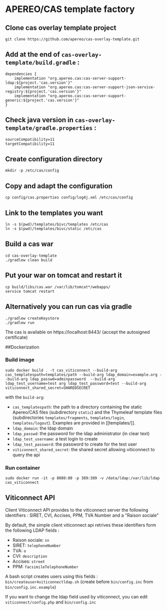 # APEREO/CAS template factory

## Clone cas overlay template project 

    git clone https://github.com/apereo/cas-overlay-template.git

## Add at the end of `cas-overlay-template/build.gradle` :


    dependencies { 
    	implementation "org.apereo.cas:cas-server-support-ldap:${project.'cas.version'}"
    	implementation "org.apereo.cas:cas-server-support-json-service-registry:${project.'cas.version'}"
    	implementation "org.apereo.cas:cas-server-support-generic:${project.'cas.version'}"
    }

## Check java version in `cas-overlay-template/gradle.properties` :

    sourceCompatibility=11
    targetCompatibility=11

## Create configuration directory

    mkdir -p /etc/cas/config

## Copy and adapt the configuration

    cp config/cas.properties config/log4j.xml /etc/cas/config

## Link to the templates you want

    ln -s $(pwd)/templates/bivc/templates /etc/cas
    ln -s $(pwd)/templates/bivc/static /etc/cas

## Build a cas war

    cd cas-overlay-template
    ./gradlew clean build

## Put your war on tomcat and restart it

    cp build/libs/cas.war /var/lib/tomcat*/webapps/
    service tomcat restart

## Alternatively you can run cas via gradle

    ./gradlew createKeystore
    ./gradlew run

The cas is available on https://localhost:8443/ (accept the autosigned certificate)

##Dockerization

### Build image

    sudo docker build . -t cas_viticonnect --build-arg cas_templatespath=templates/path --build-arg ldap_domain=example.org --build-arg ldap_passwd=adminpassword  --build-arg ldap_test_username=test arg ldap_test_password=test --build-arg viticonnect_shared_secret=SHAREDSECRET

with the `build-arg`:

 - `cas_templatespath`: the path to a directory containing the static Apereo/CAS files (subdirectory `static`) and the Thymeleaf template files (subdirectories `templates/fragments`, `templates/login`, `templates/logout`). Examples are provided in [[templates/]].
 - `ldap_domain`: the ldap domain
 - `ldap_passwd`: the password for the ldap administrator (in clear text)
 - `ldap_test_username`: a test login to create
 - `ldap_test_password`: the password to create for the test user
 - `viticonnect_shared_secret`: the shared secret allowing viticonnect to query the api

### Run container

    sudo docker run -it -p 8080:80 -p 389:389 -v /data/ldap:/var/lib/ldap cas_viticonnect

## Viticonnect API

Client Viticonnect API provides to the viticonnect server the following identifiers : SIRET, CVI, Accises, PPM, TVA Number and a "Raison sociale"

By default, the simple client viticonnect api retrives these identifiers form the following LDAP fields :

 - Raison sociale: `sn`
 - SIRET: `telephoneNumber`
 - TVA: `o`
 - CVI: `description`
 - Accises: `street`
 - PPM: `facsimileTelephoneNumber`

A bash script creates users using this fields : `bin/createuser4viticonnectldap.sh` (create before `bin/config.inc` from `bin/config.inc.example`)

If you want to change the ldap field used by viticonnect, you can edit `viticonnect/config.php` and `bin/config.inc`